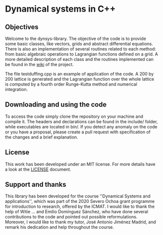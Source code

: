 # Dynamical systems in C++

## Objectives

Welcome to the dynsys-library. The objective of the code is to provide some basic classes, like vectors, grids and abstract differential equations. There is also an implementation of several routines related to each method: from basic algebraic operations to Lagrangian functions defined on a grid. A more detailed description of each class and the routines implemented can be found in the [wiki](https://github.com/Pablo-Nicolas-Martinez/dynsys-library/wiki) of the project.

The file testduffing.cpp is an example of application of the code. A 200 by 200 lattice is generated and the Lagrangian function over the whole lattice is computed by a fourth order Runge-Kutta method and numerical integration.

## Downloading and using the code

To access the code simply clone the repository on your machine and compile it. The headers and declarations can be found in the include/ folder, while executables are located in bin/. If you detect any anomaly on the code or you have a proposal, please create a pull request with specification of the changes and a brief explanation.

## License

This work has been developed under an MIT license. For more details have a look at the [LICENSE](https://github.com/Pablo-Nicolas-Martinez/dynsys-library/blob/master/LICENSE) document.

## Support and thanks

This library has been developed for the course ''Dynamical Systems and applications'', which was part of the 2020 Severo Ochoa grant programme for introduction to research, offered by the ICMAT. I would like to thank the help of Witie ... and Emilio Domínguez Sánchez, who have done several contributions to the code and pointed out possible reformulations. Moreover, I would like to thank my tutor, José Antonio Jiménez Madrid, and remark his dedication and help throughout the course.
